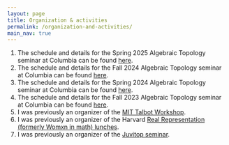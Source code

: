 ```yaml
---
layout: page
title: Organization & activities
permalink: /organization-and-activities/
main_nav: true
---
```


<ol>
<!--
<li>The schedule and details for the Fall 2024 learning seminar on shifted symplectic seminars and applications to enumerative geometry at Columbia can be found <a href="{{site.baseurl}}/organization-and-activities/shifted_symplectic_seminar/">here</a>.</li> 
--> 
<li>The schedule and details for the Spring 2025 Algebraic Topology seminar at Columbia can be found <a href="{{site.baseurl}}/organization-and-activities/seminar_spring2025/">here</a>.</li>

<li>The schedule and details for the Fall 2024 Algebraic Topology seminar at Columbia can be found <a href="{{site.baseurl}}/organization-and-activities/seminar_fall2024/">here</a>.</li>

<li>The schedule and details for the Spring 2024 Algebraic Topology seminar at Columbia can be found <a href="{{site.baseurl}}/organization-and-activities/seminar_spring2024/">here</a>.</li>

<li>The schedule and details for the Fall 2023 Algebraic Topology seminar at Columbia can be found <a href="{{site.baseurl}}/organization-and-activities/seminar_fall2023/">here</a>.</li>

<li>I was previously an organizer of the <a href="https://math.mit.edu/events/talbot/">MIT Talbot Workshop</a>.</li>

<li>I was previously an organizer of the Harvard <a href="https://groups.google.com/g/harvard-women-in-math-lunch/about">Real Representation (formerly Womxn in math) lunches</a>.</li> 

<li>I was previously an organizer of the <a href="https://math.mit.edu/juvitop/pastseminars/">Juvitop seminar</a>.</li>
</ol>
